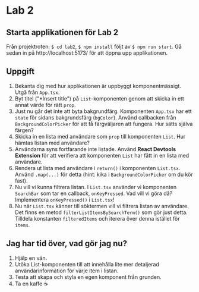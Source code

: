 # Lab 2

## Starta applikationen för Lab 2

Från projektroten: `$ cd lab2`, `$ npm install` följt av `$ npm run start`. Gå sedan in på http://localhost:5173/ för att öppna upp applikationen.

## Uppgift

1. Bekanta dig med hur applikationen är uppbyggt komponentmässigt. Utgå från `App.tsx`.
2. Byt titel ("\*Insert title") på `List`-komponenten genom att skicka in ett annat värde för rätt `prop`.
3. Just nu går det inte att byta bakgrundfärg. Komponenten `App.tsx` har ett `state` för sidans bakgrundsfärg (`bgColor`). Använd callbacken från `BackgroundColorPicker` för att få färgväljaren att fungera. Hur sätts själva färgen?
4. Skicka in en lista med användare som `prop` till komponenten `List`. Hur hämtas listan med användare?
5. Användarna syns fortfarande inte listade. Använd **React Devtools Extension** för att verifiera att komponenten `List` har fått in en lista med användare.
6. Rendera ut lista med användare i `return()` i komponenten `List.tsx`. Använd `.map(...)` för detta (hint: kika i `BackgroundColorPicker` om du kör fast).
7. Nu vill vi kunna filtrera listan. I `List.tsx` använder vi komponenten `SearchBar` som tar en callback, `onKeyPressed`. Vad vill vi göra då? Implementera `onKeyPressed()` i `List.tsx`!
8. Nu när `List.tsx` känner till söktermen vill vi filtrera listan av användare. Det finns en metod `filterListItemsBySearchTerm()` som gör just detta. Tilldela konstanten `filteredItems` och iterera över denna istället för `items`.

## Jag har tid över, vad gör jag nu?

1. Hjälp en vän.
2. Utöka List-komponenten till att innehålla lite mer detaljerad användarinformation för varje item i listan.
3. Testa att skapa och styla en egen komponent från grunden.
4. Ta en kaffe ☕️
